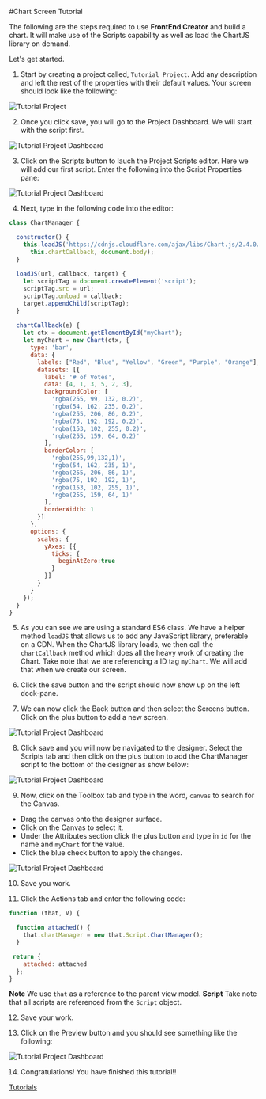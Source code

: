 #Chart Screen Tutorial

The following are the steps required to use **FrontEnd Creator** and build a chart. It will make use of the Scripts capability as well as load the ChartJS library on demand.

Let's get started.

1. Start by creating a project called, `Tutorial Project`. Add any description and left the rest of the properties with their default values. Your screen should look like the following:

  ![Tutorial Project](../wiki/images/tutorials/tutorial-project.png)

2. Once you click save, you will go to the Project Dashboard. We will start with the script first.

  ![Tutorial Project Dashboard](../wiki/images/tutorials/tutorial-project-dashboard.png)

3. Click on the Scripts button to lauch the Project Scripts editor. Here we will add our first script. Enter the following into the Script Properties pane:

  ![Tutorial Project Dashboard](../wiki/images/tutorials/tutorial-script-properties.png)

4. Next, type in the following code into the editor:
  ```javascript
  class ChartManager {

    constructor() {
      this.loadJS('https://cdnjs.cloudflare.com/ajax/libs/Chart.js/2.4.0/Chart.bundle.js', 
        this.chartCallback, document.body);      
    }
    
    loadJS(url, callback, target) {
      let scriptTag = document.createElement('script');
      scriptTag.src = url;
      scriptTag.onload = callback;
      target.appendChild(scriptTag);
    }    
    
    chartCallback(e) {
      let ctx = document.getElementById("myChart");
      let myChart = new Chart(ctx, {
        type: 'bar',
        data: {
          labels: ["Red", "Blue", "Yellow", "Green", "Purple", "Orange"],
          datasets: [{
            label: '# of Votes',
            data: [4, 1, 3, 5, 2, 3],
            backgroundColor: [
              'rgba(255, 99, 132, 0.2)',
              'rgba(54, 162, 235, 0.2)',
              'rgba(255, 206, 86, 0.2)',
              'rgba(75, 192, 192, 0.2)',
              'rgba(153, 102, 255, 0.2)',
              'rgba(255, 159, 64, 0.2)'
            ],
            borderColor: [
              'rgba(255,99,132,1)',
              'rgba(54, 162, 235, 1)',
              'rgba(255, 206, 86, 1)',
              'rgba(75, 192, 192, 1)',
              'rgba(153, 102, 255, 1)',
              'rgba(255, 159, 64, 1)'
            ],
            borderWidth: 1
          }]
        },
        options: {
          scales: {
            yAxes: [{
              ticks: {
                beginAtZero:true
              }
            }]
          }
        }
      });
    }    
  }
  ```

5. As you can see we are using a standard ES6 class. We have a helper method `loadJS` that allows us to add any JavaScript library, preferable on a CDN. When the ChartJS library loads, we then call the `chartCallback` method which does all the heavy work of creating the Chart. Take note that we are referencing a ID tag `myChart`. We will add that when we create our screen.

6. Click the save button and the script should now show up on the left dock-pane.

7. We can now click the Back button and then select the Screens button. Click on the plus button to add a new screen.

  ![Tutorial Project Dashboard](../wiki/images/tutorials/tutorial-screen-properties.png)

8. Click save and you will now be navigated to the designer. Select the Scripts tab and then click on the plus button to add the ChartManager script to the bottom of the designer as show below:

  ![Tutorial Project Dashboard](../wiki/images/tutorials/tutorial-designer-add-script.png)

9. Now, click on the Toolbox tab and type in the word, `canvas` to search for the Canvas. 
  - Drag the canvas onto the designer surface. 
  - Click on the Canvas to select it.
  - Under the Attributes section click the plus button and type in `id` for the name and `myChart` for the value.
  - Click the blue check button to apply the changes.

  ![Tutorial Project Dashboard](../wiki/images/tutorials/tutorial-designer-add-canvas.png)

10. Save you work.

11. Click the Actions tab and enter the following code:
  ```javascript
  function (that, V) {

    function attached() {
      that.chartManager = new that.Script.ChartManager();
    }

   return {
      attached: attached
    };
  }
  ```
  **Note** We use `that` as a reference to the parent view model.
  **Script** Take note that all scripts are referenced from the `Script` object.

12. Save your work.

13. Click on the Preview button and you should see something like the following:

  ![Tutorial Project Dashboard](../wiki/images/tutorials/tutorial-chart-preview.png)

14. Congratulations! You have finished this tutorial!!

[ Tutorials ](tutorials/tutorials)

